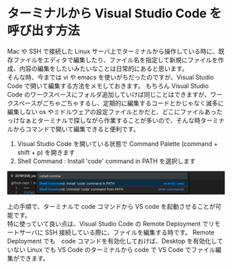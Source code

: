 # ターミナルから Visual Studio Code を呼び出す方法


Mac や SSH で接続した Linux サーバ上でターミナルから操作している時に、既存ファイルをエディタで編集したり、ファイル名を指定して新規にファイルを作成、内容の編集をしたいみたいなことは日常的にあると思います。  
そんな時、今までは vi や emacs を使いがちだったのですが、Visual Studio Code で開いて編集する方法をメモしておきます。
もちろん Visual Studio  Code のワークスペースにフォルダ追加していけば同じことはできますが、ワークスペースがごちゃごちゃするし、定期的に編集するコードとかじゃなく滅多に編集しない os やミドルウェアの設定ファイルとかだと、どこにファイルあったっけなぁとターミナルで探しながら作業することが多いので、そんな時ターミナルからコマンドで開いて編集できると便利です。

1. Visual Studio Code を開いている状態で Command Palette (command + shift + p) を開きます
2. Shell Command : Install 'code' command in PATH を選択します

![20191205_vscode_terminal](/img/20191205_vscode_terminal/ShellCommand.png)

  
上の手順で、ターミナルで code コマンドから VS code を起動させることが可能です。  
特に使っていて良い点は、Visual Studio Code の Remote Deployment でリモートサーバに SSH 接続している際に、ファイルを編集する時です。
Remote Deployment でも　code コマンドを有効化しておけば、Desktop を有効化していない Linux でも  VS Code のターミナルから code <FileName> で VS Code でファイル編集ができます。